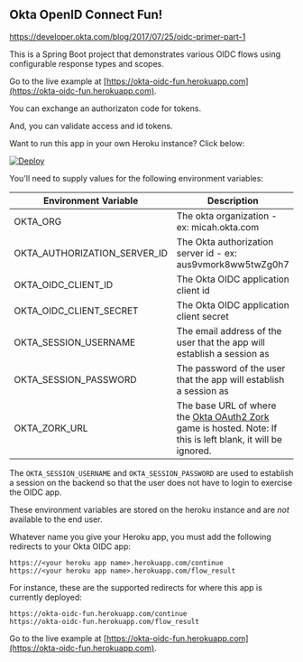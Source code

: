 ## Okta OpenID Connect Fun!

https://developer.okta.com/blog/2017/07/25/oidc-primer-part-1

This is a Spring Boot project that demonstrates various OIDC flows using
configurable response types and scopes.

Go to the live example at 
[https://okta-oidc-fun.herokuapp.com](https://okta-oidc-fun.herokuapp.com).

You can exchange an authorizaton code for tokens.

And, you can validate access and id tokens.

Want to run this app in your own Heroku instance? Click below:

[![Deploy](https://www.herokucdn.com/deploy/button.svg)](https://heroku.com/deploy)

You'll need to supply values for the following environment variables:

| Environment Variable         | Description                                                                                                           |
|------------------------------|-----------------------------------------------------------------------------------------------------------------------|
| OKTA_ORG                     | The okta organization - ex: micah.okta.com                                                                            |
| OKTA_AUTHORIZATION_SERVER_ID | The Okta authorization server id - ex: aus9vmork8ww5twZg0h7                                                           |
| OKTA_OIDC_CLIENT_ID          | The Okta OIDC application client id                                                                                   |
| OKTA_OIDC_CLIENT_SECRET      | The Okta OIDC application client secret                                                                               |
| OKTA_SESSION_USERNAME        | The email address of the user that the app will establish a session as                                                |
| OKTA_SESSION_PASSWORD        | The password of the user that the app will establish a session as                                                     |
| OKTA_ZORK_URL                | The base URL of where the [Okta OAuth2 Zork](https://github.com/oktadeveloper/okta-zork-oauth-example) game is hosted. Note: If this is left blank, it will be ignored. |

The `OKTA_SESSION_USERNAME` and `OKTA_SESSION_PASSWORD` are used to establish a session
on the backend so that the user does not have to login to exercise the OIDC app.

These environment variables are stored on the heroku instance and are *not* available to the end user.

Whatever name you give your Heroku app, you must add the following redirects to your Okta OIDC app:

```
https://<your heroku app name>.herokuapp.com/continue
https://<your heroku app name>.herokuapp.com/flow_result
```

For instance, these are the supported redirects for where this app is currently deployed:

```
https://okta-oidc-fun.herokuapp.com/continue
https://okta-oidc-fun.herokuapp.com/flow_result
```

Go to the live example at 
[https://okta-oidc-fun.herokuapp.com](https://okta-oidc-fun.herokuapp.com).
